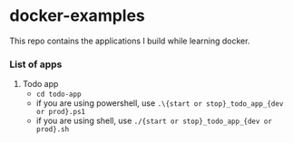 # docker-examples

This repo contains the applications I build while learning docker.

### List of apps

1. Todo app
   - `cd todo-app`
   - if you are using powershell, use `.\{start or stop}_todo_app_{dev or prod}.ps1`
   - if you are using shell, use `./{start or stop}_todo_app_{dev or prod}.sh`
